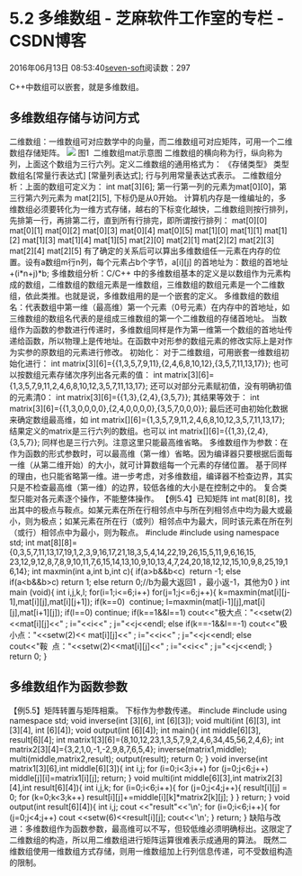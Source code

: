 
# 5.2 多维数组 -  芝麻软件工作室的专栏 - CSDN博客


2016年06月13日 08:53:40[seven-soft](https://me.csdn.net/softn)阅读数：297


C++中数组可以嵌套，就是多维数组。
## 多维数组存储与访问方式
二维数组：一维数组可对应数学中的向量，而二维数组可对应矩阵，可用一个二维数组存储矩阵。
![](http://www.weixueyuan.net/uploads/allimg/121228/1-12122R0435WO.jpg)
图1  二维数组mat示意图
二维数组的横向称为行，纵向称为列，上面这个数组为三行六列。定义二维数组的通用格式为：
《存储类型》
 类型 数组名[常量行表达式] [常量列表达式];
行与列用常量表达式表示。
二维数组分析：上面的数组可定义为：
int mat[3][6];
第一行第一列的元素为mat[0][0]，第三行第六列元素为 mat[2][5], 下标仍是从0开始。
计算机内存是一维编址的，多维数组必须要转化为一维方式存储，越右的下标变化越快，二维数组则按行排列，先排第一行，再排第二行，直到所有行排完，即所谓按行排列：
mat[0][0] mat[0][1] mat[0][2] mat[0][3] mat[0][4] mat[0][5] mat[1][0] mat[1][1] mat[1][2] mat[1][3] mat[1][4] mat[1][5]
 mat[2][0] mat[2][1] mat[2][2] mat[2][3] mat[2][4] mat[2][5]
有了确定的关系后可以算出多维数组任一元素在内存的位置。设有a数组m行n列，每个元素占b个字节，a[i][j] 的首地址为：数组的首地址+(i*n+j)*b;
多维数组分析：C/C++
 中的多维数组基本的定义是以数组作为元素构成的数组，二维数组的数组元素是一维数组，三维数组的数组元素是一个二维数组，依此类推。也就是说，多维数组用的是一个嵌套的定义。
多维数组的数组名：代表数组中第一维（最高维）第一个元素（0号元素）在内存中的首地址，如三维数组的数组名代表的是组成三维数组的第一个二维数组的存储首地址。
当数组作为函数的参数进行传递时，多维数组同样是作为第一维第一个数组的首地址传递给函数，所以物理上是传地址。在函数中对形参的数组元素的修改实际上是对作为实参的原数组的元素进行修改。
初始化：
对于二维数组，可用嵌套一维数组初始化进行：
int matrix[3][6]={{1,3,5,7,9,11},{2,4,6,8,10,12},{3,5,7,11,13,17}};
也可以按数组元素存储次序列出各元素的值：
int matrix[3][6]={1,3,5,7,9,11,2,4,6,8,10,12,3,5,7,11,13,17};
还可以对部分元素赋初值，没有明确初值的元素清0：
int matrix[3][6]={{1,3},{2,4},{3,5,7}};
其结果等效于：
int matrix[3][6]={{1,3,0,0,0,0},{2,4,0,0,0,0},{3,5,7,0,0,0}};
最后还可由初始化数据来确定数组最高维，如
int matrix[][6]={1,3,5,7,9,11,2,4,6,8,10,12,3,5,7,11,13,17};
结果定义的matrix是三行六列的数组。也可以
int matrix[][6]={{1,3},{2,4},{3,5,7}};
同样也是三行六列。注意这里只能最高维省略。
多维数组作为参数：在作为函数的形式参数时，可以最高维（第一维）省略。因为编译器只要根据后面每一维（从第二维开始）的大小，就可计算数组每一个元素的存储位置。
基于同样的理由，也只能省略第一维。进一步考虑，对多维数组，编译器不检查边界，其实只是不检查最高维（第一维）的边界，较低各维的大小是在控制之中的。
复合类型只能对各元素逐个操作，不能整体操作。
【例5.4】已知矩阵 int mat[8][8]，找出其中的极点与鞍点。如某元素在所在行相邻点中与所在列相邻点中均为最大或最小，则为极点；如某元素在所在行（或列）相邻点中为最大，同时该元素在所在列（或行）相邻点中为最小，则为鞍点。
\#include<iostream>
\#include<iomanip>
using namespace std;
int mat[8][8]={0,3,5,7,11,13,17,19,1,2,3,9,16,17,21,18,3,5,4,14,22,19,26,15,5,11,9,6,16,15,
23,12,9,12,8,7,8,9,10,11,7,6,15,14,13,10,9,10,13,4,7,24,20,18,12,12,15,10,9,8,25,19,16,14};
int maxmin(int a,int b,int c){
if(a>b&&b<c)  return -1;
else if(a<b&&b>c) return 1;
else return 0;//b为最大返回1 ，最小返-1，其他为0
}
int main (void){
int i,j,k,l;
for(i=1;i<=6;i++)
for(j=1;j<=6;j++){
k=maxmin(mat[i][j-1],mat[i][j],mat[i][j+1]);
if(k==0)  continue;
l=maxmin(mat[i-1][j],mat[i][j],mat[i+1][j]);
if(l==0) continue;
if(k==1&&l==1)
cout<<"极大点："<<setw(2)<<mat[i][j]<<" ; i="<<i<<" ; j="<<j<<endl;
else if(k==-1&&l==-1)
cout<<"极小点："<<setw(2)<< mat[i][j]<<" ; i="<<i<<" ; j="<<j<<endl;
else cout<<"鞍  点："<<setw(2)<<mat[i][j]<<" ; i="<<i<<" ; j="<<j<<endl;
}
return 0;
}
## 多维数组作为函数参数
【例5.5】矩阵转置与矩阵相乘。 下标作为参数传递。
\#include <iostream>
\#include <iomanip>
using namespace std;
void inverse(int [3][6], int [6][3]);
void multi(int [6][3], int [3][4], int [6][4]);
void output(int [6][4]);
int main(){
int middle[6][3], result[6][4];
int matrix1[3][6]={8,10,12,23,1,3,5,7,9,2,4,6,34,45,56,2,4,6};
int matrix2[3][4]={3,2,1,0,-1,-2,9,8,7,6,5,4};
inverse(matrix1,middle);
multi(middle,matrix2,result);
output(result);
return 0;
}
void inverse(int matrix1[3][6],int middle[6][3]){
int i,j;
for (i=0;i<3;i++)
for (j=0;j<6;j++)
middle[j][i]=matrix1[i][j];
return;
}
void multi(int middle[6][3],int matrix2[3][4],int result[6][4]){
int i,j,k;
for (i=0;i<6;i++){
for (j=0;j<4;j++){
result[i][j] = 0;
for (k=0;k<3;k++)
result[i][j]+=middle[i][k]*matrix2[k][j];
}
}
return;
}
void output(int result[6][4]){
int i,j;
cout <<"result"<<'\n';
for (i=0;i<6;i++){
for (j=0;j<4;j++)
cout <<setw(6)<<result[i][j];
cout<<'\n';
}
return;
}
缺陷与改进：多维数组作为函数参数，最高维可以不写，但较低维必须明确标出。这限定了二维数组的构造，所以用二维数组进行矩阵运算很难表示成通用的算法。
既然二维数组使用一维数组方式存储，则用一维数组加上行列信息传递，可不受数组构造的限制。

